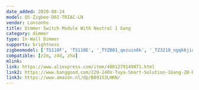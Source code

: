 ```yaml
---
date_added: 2020-08-24
model: QS-Zigbee-D02-TRIAC-LN
vendor: Lonsonho
title: Dimmer Switch Module With Neutral 1 Gang 
category: dimmer
type: In-Wall Dimmer
supports: brightness
zigbeemodel: ['TS110F', 'TS110E', '_TYZB01_qezuin6k', '_TZ3210_ngqk6jia']
compatible: [z2m, z4d, zha]
mlink: 
link: https://www.aliexpress.com/item/4001279149071.html
link2: https://www.banggood.com/220-240V-Tuya-Smart-Solution-1Gang-ZB-Dimming-Switch-Smart-Home-Modification-Module-p-1790204.html
link3: https://www.amazon.nl/dp/B09153LHKN/
---
```

